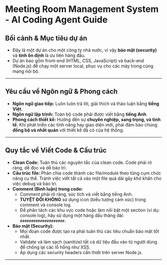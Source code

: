 # Meeting Room Management System - AI Coding Agent Guide

## Bối cảnh & Mục tiêu dự án

- Đây là một dự án cho một công ty nhà nước, vì vậy **bảo mật (security)** và **tính ổn định** là ưu tiên hàng đầu.
- Dự án bao gồm front-end (HTML, CSS, JavaScript) và back-end (Node.js) để chạy một server local, phục vụ cho các máy trong cùng mạng nội bộ.

---

## Yêu cầu về Ngôn ngữ & Phong cách

- **Ngôn ngữ giao tiếp:** Luôn luôn trả lời, giải thích và thảo luận bằng **tiếng Việt**.
- **Ngôn ngữ lập trình:** Toàn bộ code phải được viết bằng **tiếng Anh**.
- **Phong cách thiết kế:** Hướng đến sự **chuyên nghiệp, sang trọng, và tinh tế**. Khi phát triển các tính năng hay giao diện mới, phải đảm bảo chúng **đồng bộ và nhất quán** với thiết kế đã có của hệ thống.

---

## Quy tắc về Viết Code & Cấu trúc

- **Clean Code:** Tuân thủ các nguyên tắc của clean code. Code phải rõ ràng, dễ đọc và dễ bảo trì.
- **Cấu trúc file:** Phân chia code thành các file/module theo từng cụm chức năng cụ thể. Tránh việc viết tất cả vào một file quá dài gây khó khăn cho việc debug và bảo trì.
- **Comment (Bình luận) trong code:**
  - Comment phải rõ ràng, súc tích và viết bằng tiếng Anh.
  - **TUYỆT ĐỐI KHÔNG** sử dụng icon (biểu tượng cảm xúc) trong comment và console log.
  - Để phân tách các khu vực code hoặc làm nổi bật một section (ví dụ: console log), hãy sử dụng một hàng dấu thăng dài: `####################`.
- **Bảo mật (Security):**
  - Mọi đoạn code được tạo ra phải tuân thủ các tiêu chuẩn bảo mật tốt nhất.
  - Validate và làm sạch (sanitize) tất cả dữ liệu đầu vào từ người dùng để chống lại các lỗ hổng như XSS.
  - Áp dụng các security headers cần thiết trên server Node.js.

---
